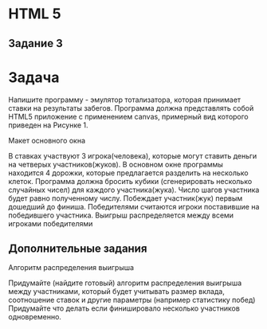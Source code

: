 ﻿HTML 5
===================
Задание 3
---------
Задача
======

Напишите программу - эмулятор тотализатора, которая принимает
ставки на результаты забегов.
Программа должна представлять собой HTML5 приложение с применением canvas, примерный вид
которого приведен на Рисунке 1.


Макет основного окна

В ставках участвуют 3 игрока(человека), которые могут ставить деньги на
четверых участников(жуков). В основном окне программы находится 4
дорожки, которые предлагается разделить на несколько клеток. Программа
должна бросить кубики (сгенерировать несколько случайных чисел) для
каждого участника(жука). Число шагов участника будет равно полученному
числу. Побеждает участник(жук) первым дошедший до финиша. Победителями
считаются игроки поставившие на победившего участника. Выигрыш
распределяется между всеми игроками победителями

Дополнительные задания
----------------------

Алгоритм распределения выигрыша

Придумайте (найдите готовый) алгоритм распределения выигрыша между участниками, который будет учитывать размер вклада, соотношение ставок и другие параметры (например статистику побед)
Придумайте что делать если финишировало несколько участников одновременно.

